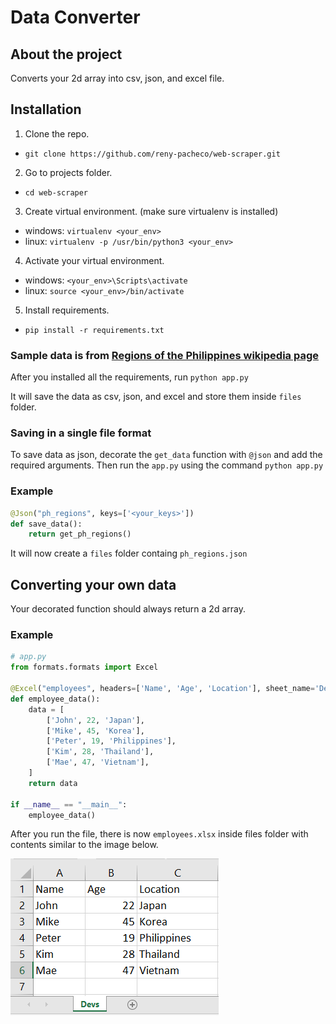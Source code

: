 # Data Converter

## About the project

Converts your 2d array into csv, json, and excel file.

## Installation

1. Clone the repo.

- `git clone https://github.com/reny-pacheco/web-scraper.git`

2. Go to projects folder.

- `cd web-scraper`

3. Create virtual environment. (make sure virtualenv is installed)

- windows: `virtualenv <your_env>`
- linux: `virtualenv -p /usr/bin/python3 <your_env>`

4. Activate your virtual environment.

- windows: `<your_env>\Scripts\activate`
- linux: `source <your_env>/bin/activate`

5. Install requirements.

- `pip install -r requirements.txt`

### Sample data is from [Regions of the Philippines wikipedia page](https://en.wikipedia.org/wiki/Regions_of_the_Philippines "Regions of the Philippines")

After you installed all the requirements, run `python app.py`

It will save the data as csv, json, and excel and store them inside `files` folder.

### Saving in a single file format

To save data as json, decorate the `get_data` function with `@json` and add the required arguments. Then run the `app.py` using the command `python app.py`

### Example

```python
@Json("ph_regions", keys=['<your_keys>'])
def save_data():
    return get_ph_regions()
```

It will now create a `files` folder containg `ph_regions.json`

## Converting your own data

Your decorated function should always return a 2d array.

### Example

```python
# app.py
from formats.formats import Excel

@Excel("employees", headers=['Name', 'Age', 'Location'], sheet_name='Devs')
def employee_data():
    data = [
        ['John', 22, 'Japan'],
        ['Mike', 45, 'Korea'],
        ['Peter', 19, 'Philippines'],
        ['Kim', 28, 'Thailand'],
        ['Mae', 47, 'Vietnam'],
    ]
    return data

if __name__ == "__main__":
    employee_data()
```

After you run the file, there is now `employees.xlsx` inside files folder with contents similar to the image below.

![Alt](/images/employees.png "Title")
